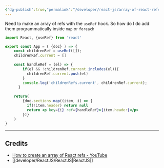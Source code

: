 ```yaml
---
{"dg-publish":true,"permalink":"/developer/react-js/array-of-react-refs/","dgPassFrontmatter":true}
---
```


Need to make an array of refs with the `useRef` hook. So how do I do add them programmatically inside `map` or `foreach`

```jsx
import React, {useRef} from 'react'

export const App = ( {doc} ) => {
	const childrenRef = useRef([]);
	childrenRef.current = []
	
	const handleRef = (el) => {
	    if(el && !childrenRef.current.includes(el)){
	      childrenRef.current.push(el)
	    }
	    console.log('childrenRefs.current', childrenRef.current);
	  }
	
	return(
		{doc.sections.map((item, i) => {
	      if(!item.header) return null
	      return <p key={i} ref={handleRef}>{item.header}</p>
	    })}
	)
}
```

---
## Credits
- [How to create an array of React refs - YouTube](https://www.youtube.com/watch?v=ygPIjzhKB2s)
- [[developer/ReactJS/ReactJS\|ReactJS]]
